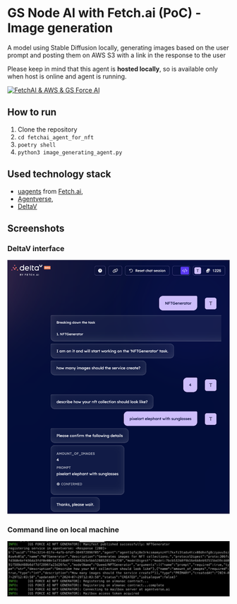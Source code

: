 # GS Node AI with Fetch.ai (PoC) - Image generation

A model using Stable Diffusion locally, generating images based on the user prompt and posting them on AWS S3 with a link in the response to the user

Please keep in mind that this agent is **hosted locally**, so is available only when host is online and agent is running.

[![FetchAI & AWS & GS Force AI](https://img.youtube.com/vi/dpkjhramAR4/0.jpg)](https://www.youtube.com/watch?v=dpkjhramAR4)

## How to run

1. Clone the repository
2. `cd fetchai_agent_for_nft`
3. `poetry shell`
4. `python3 image_generating_agent.py`

## Used technology stack

- [uagents](https://pypi.org/project/uagents/) from [Fetch.ai](https://fetch.ai/docs/concepts/agents/agents),
- [Agentverse](https://agentverse.ai/),
- [DeltaV](https://deltav.agentverse.ai/chat?objective=GS%20Force%20AI&serviceGroup=34afd1b8-387d-45e2-833c-7f76a08209d6&personality=talkative-01)

## Screenshots

### DeltaV interface

![GS Node AI with Fetch.ai PoC](img/working_example.png)

### Command line on local machine

![GS Node AI with Fetch.ai PoC](img/working_example_2.png)